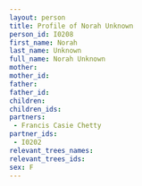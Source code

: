 ```yaml
---
layout: person
title: Profile of Norah Unknown
person_id: I0208
first_name: Norah
last_name: Unknown
full_name: Norah Unknown
mother: 
mother_id: 
father: 
father_id: 
children:
children_ids:
partners:
 - Francis Casie Chetty
partner_ids:
 - I0202
relevant_trees_names:
relevant_trees_ids:
sex: F
---
```


